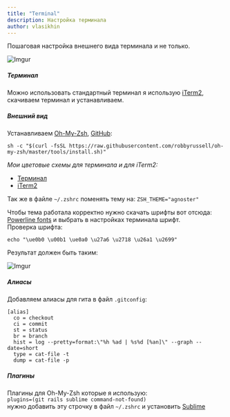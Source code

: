 ```yaml
---
title: "Terminal"
description: Настройка терминала
author: vlasikhin
---
```


Пошаговая настройка внешнего вида терминала и не только.

![Imgur](http://i.imgur.com/V6Qamgw.jpg?1)

##### Терминал

Можно использовать стандартный терминал я использую [iTerm2](https://iterm2.com/),
скачиваем терминал и устанавливаем.

##### Внешний вид

Устанавливаем [Oh-My-Zsh](http://ohmyz.sh/), [GitHub](https://github.com/robbyrussell/oh-my-zsh):

```
sh -c "$(curl -fsSL https://raw.githubusercontent.com/robbyrussell/oh-my-zsh/master/tools/install.sh)"
```

_Мои цветовые схемы для терминала и для iTerm2:_

* [Терминал](/files/wwdc.terminal)
* [iTerm2](/files/wwdc.itermcolors)

Так же в файле `~/.zshrc` поменять тему на: `ZSH_THEME="agnoster"`

Чтобы тема работала корректно нужно скачать шрифты вот отсюда:
[Powerline fonts](https://github.com/powerline/fonts) и выбрать в настройках терминала шрифт.  
Проверка шрифта:  

    echo "\ue0b0 \u00b1 \ue0a0 \u27a6 \u2718 \u26a1 \u2699"

Результат должен быть таким:  

![Imgur](http://i.imgur.com/qoIfMT7.jpg)

##### Алиасы

Добавляем алиасы для гита в файл `.gitconfig`:

```
[alias]
  co = checkout
  ci = commit
  st = status
  br = branch
  hist = log --pretty=format:\"%h %ad | %s%d [%an]\" --graph --date=short
  type = cat-file -t
  dump = cat-file -p
```

##### Плагины

Плагины для Oh-My-Zsh которые я использую:   
`plugins=(git rails sublime command-not-found)`  
нужно добавить эту строчку в файл `~/.zshrc` и установить [Sublime](https://www.sublimetext.com/3)













